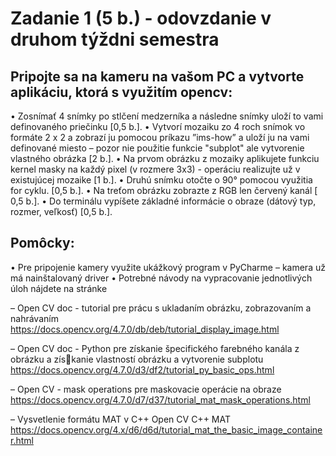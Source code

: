 # Zadanie 1 (5 b.) - odovzdanie v druhom týždni semestra
## Pripojte sa na kameru na vašom PC a vytvorte aplikáciu, ktorá s využitím opencv:
• Zosnímať 4 snímky po stlčení medzerníka a následne snímky uloží to vami definovaného priečinku [0,5 b.].
• Vytvorí mozaiku zo 4 roch snímok vo formáte 2 x 2 a zobrazí ju pomocou príkazu ”ims-how” a uloží ju na vami definované miesto – pozor nie použitie funkcie "subplot" ale
vytvorenie vlastného obrázka [2 b.].
• Na prvom obrázku z mozaiky aplikujete funkciu kernel masky na každý pixel (v rozmere
3x3) - operáciu realizujte už v existujúcej mozaike [1 b.].
• Druhú snímku otočte o 90° pomocou využitia for cyklu. [0,5 b.].
• Na treťom obrázku zobrazte z RGB len červený kanál [ 0,5 b.].
• Do terminálu vypíšete základné informácie o obraze (dátový typ, rozmer, veľkosť) [0,5
b.].
## Pomôcky:
• Pre pripojenie kamery využite ukážkový program v PyCharme – kamera už má nainštalovaný driver
• Potrebné návody na vypracovanie jednotlivých úloh nájdete na stránke

– Open CV doc - tutorial pre prácu s ukladaním obrázku, zobrazovaním a nahrávaním
https://docs.opencv.org/4.7.0/db/deb/tutorial_display_image.html

– Open CV doc - Python pre získanie špecifického farebného kanála z obrázku a získanie vlastností obrázku a vytvorenie subplotu
https://docs.opencv.org/4.7.0/d3/df2/tutorial_py_basic_ops.html

– Open CV - mask operations pre maskovacie operácie na obraze
https://docs.opencv.org/4.7.0/d7/d37/tutorial_mat_mask_operations.html

– Vysvetlenie formátu MAT v C++ Open CV C++ MAT
https://docs.opencv.org/4.x/d6/d6d/tutorial_mat_the_basic_image_container.html
